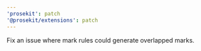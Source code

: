 ```yaml
---
'prosekit': patch
'@prosekit/extensions': patch
---
```


Fix an issue where mark rules could generate overlapped marks.
